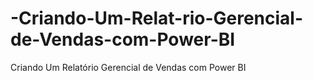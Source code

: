 # -Criando-Um-Relat-rio-Gerencial-de-Vendas-com-Power-BI
 Criando Um Relatório Gerencial de Vendas com Power BI
